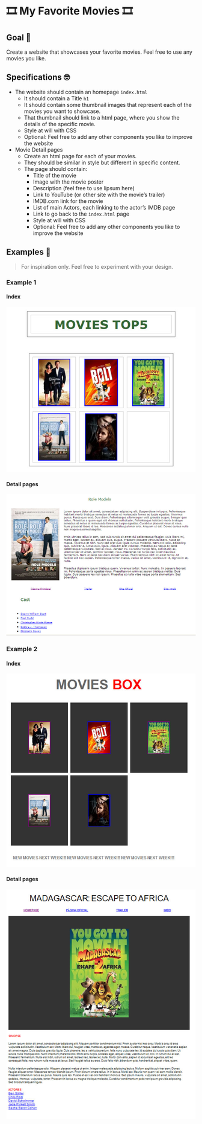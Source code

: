 # 🎞 My Favorite Movies 🎞
## Goal 🥅
Create a website that showcases your favorite movies.
Feel free to use any movies you like.


## Specifications 🤓
* The website should contain an homepage `index.html` 
	* It should contain a Title `h1`
	* It should contain some thumbnail images that represent each of the movies you want to showcase.
	* That thumbnail should link to a html page, where you show the details of the specific movie.
	* Style at will with CSS
	* Optional: Feel free to add any other components you like to improve the website
* Movie Detail pages
	* Create an html page for each of your movies.
	* They should be similar in style but different in specific content.
	* The page should contain:
		* Title of the movie
		* Image with the movie poster
		* Description (feel free to use lipsum here)
		* Link to YouTube (or other site with the movie’s trailer)
		* IMDB.com link for the movie
		* List of main Actors, each linking to the actor’s IMDB page
		* Link to go back to the `index.html` page
		* Style at will with CSS
		* Optional: Feel free to add any other components you like to improve the website

## Examples 🍿
> For inspiration only. Feel free to experiment with your design.

### Example 1
#### Index
![Example 1 Index](Example1-1.jpg)
#### Detail pages
![Example 1 Detail](Example1-2.jpg)

### Example 2
#### Index
![Example 2 Index](Example2-1.jpg)
#### Detail pages
![Example 2 Detail](Example2-2.jpg)
